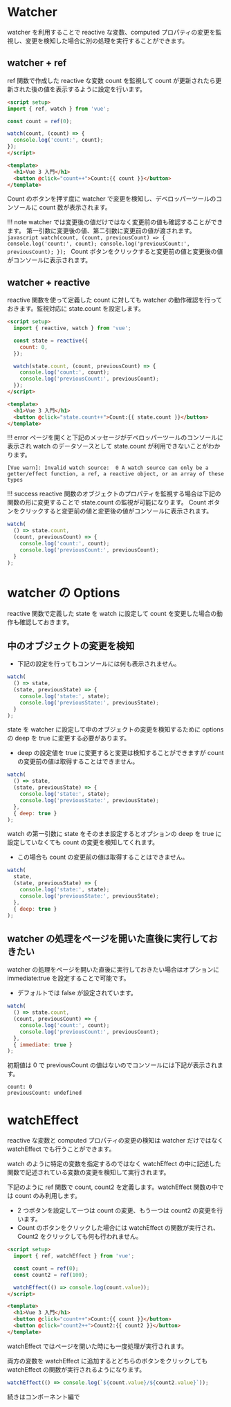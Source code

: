 
# Watcher
watcher を利用することで reactive な変数、computed プロパティの変更を監視し、変更を検知した場合に別の処理を実行することができます。

## watcher + ref
ref 関数で作成した reactive な変数 count を監視して count が更新されたら更新された後の値を表示するように設定を行います。
```html
<script setup>
import { ref, watch } from 'vue';

const count = ref(0);

watch(count, (count) => {
  console.log('count:', count);
});
</script>

<template>
  <h1>Vue 3 入門</h1>
  <button @click="count++">Count:{{ count }}</button>
</template>
```
Count のボタンを押す度に watcher で変更を検知し、デベロッパーツールのコンソールに count 数が表示されます。

!!! note watcher では変更後の値だけではなく変更前の値も確認することができます。
    第一引数に変更後の値、第二引数に変更前の値が渡されます。
    ```javascript
    watch(count, (count, previousCount) => {
      console.log('count:', count);
      console.log('previousCount:', previousCount);
    });
    ```
    Count ボタンをクリックすると変更前の値と変更後の値がコンソールに表示されます。

## watcher + reactive
reactive 関数を使って定義した count に対しても watcher の動作確認を行っておきます。監視対応に state.count を設定します。
```html
<script setup>
  import { reactive, watch } from 'vue';

  const state = reactive({
    count: 0,
  });

  watch(state.count, (count, previousCount) => {
    console.log('count:', count);
    console.log('previousCount:', previousCount);
  });
</script>

<template>
  <h1>Vue 3 入門</h1>
  <button @click="state.count++">Count:{{ state.count }}</button>
</template>
```
!!! error ページを開くと下記のメッセージがデベロッパーツールのコンソールに表示され watch のデータソースとして state.count が利用できないことがわかります。
```text
[Vue warn]: Invalid watch source:  0 A watch source can only be a getter/effect function, a ref, a reactive object, or an array of these types
```
!!! success reactive 関数のオブジェクトのプロパティを監視する場合は下記の関数の形に変更することで state.count の監視が可能になります。
    Count ボタンをクリックすると変更前の値と変更後の値がコンソールに表示されます。
```javascript
watch(
  () => state.count,
  (count, previousCount) => {
    console.log('count:', count);
    console.log('previousCount:', previousCount);
  }
);
```

# watcher の Options
reactive 関数で定義した state を watch に設定して count を変更した場合の動作も確認しておきます。
## 中のオブジェクトの変更を検知
- 下記の設定を行ってもコンソールには何も表示されません。
```javascript
watch(
  () => state,
  (state, previousState) => {
    console.log('state:', state);
    console.log('previousState:', previousState);
  }
);
```
state を watcher に設定して中のオブジェクトの変更を検知するために options の deep を true に変更する必要があります。
- deep の設定値を true に変更すると変更は検知することができますが count の変更前の値は取得することはできません。
```javascript
watch(
  () => state,
  (state, previousState) => {
    console.log('state:', state);
    console.log('previousState:', previousState);
  },
  { deep: true }
);
```
watch の第一引数に state をそのまま設定するとオプションの deep を true に設定していなくても count の変更を検知してくれます。
- この場合も count の変更前の値は取得することはできません。
```javascript
watch(
  state,
  (state, previousState) => {
    console.log('state:', state);
    console.log('previousState:', previousState);
  },
  { deep: true }
);
```
## watcher の処理をページを開いた直後に実行しておきたい
watcher の処理をページを開いた直後に実行しておきたい場合はオプションに immediate:true を設定することで可能です。
- デフォルトでは false が設定されています。
```javascript
watch(
  () => state.count,
  (count, previousCount) => {
    console.log('count:', count);
    console.log('previousCount:', previousCount);
  },
  { immediate: true }
);
```
初期値は 0 で previousCount の値はないのでコンソールには下記が表示されます。
```text
count: 0
previousCount: undefined
```
# watchEffect
reactive な変数と computed プロパティの変更の検知は watcher だけではなく watchEffect でも行うことができます。

watch のように特定の変数を指定するのではなく watchEffect の中に記述した関数で記述されている変数の変更を検知して実行されます。

下記のように ref 関数で count, count2 を定義します。watchEffect 関数の中では count のみ利用します。
- 2 つボタンを設定して一つは count の変更、もう一つは count2 の変更を行います。
- Count のボタンをクリックした場合には watchEffect の関数が実行され、Count2 をクリックしても何も行われません。
```html
<script setup>
  import { ref, watchEffect } from 'vue';

  const count = ref(0);
  const count2 = ref(100);

  watchEffect(() => console.log(count.value));
</script>

<template>
  <h1>Vue 3 入門</h1>
  <button @click="count++">Count:{{ count }}</button>
  <button @click="count2++">Count2:{{ count2 }}</button>
</template>
```
watchEffect ではページを開いた時にも一度処理が実行されます。

両方の変数を watchEffect に追加するとどちらのボタンをクリックしても watchEffect の関数が実行されるようになります。
```javascript
watchEffect(() => console.log(`${count.value}/${count2.value}`));
```
続きはコンポーネント編で


